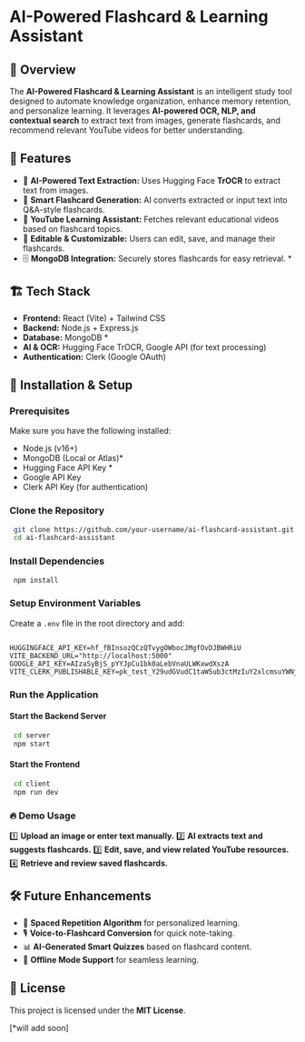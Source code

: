 # AI-Powered Flashcard & Learning Assistant

## 🚀 Overview
The **AI-Powered Flashcard & Learning Assistant** is an intelligent study tool designed to automate knowledge organization, enhance memory retention, and personalize learning. It leverages **AI-powered OCR, NLP, and contextual search** to extract text from images, generate flashcards, and recommend relevant YouTube videos for better understanding.

## 🌟 Features
- 📸 **AI-Powered Text Extraction:** Uses Hugging Face **TrOCR** to extract text from images.
- 🧠 **Smart Flashcard Generation:** AI converts extracted or input text into Q&A-style flashcards.
- 🎥 **YouTube Learning Assistant:** Fetches relevant educational videos based on flashcard topics.
- 📝 **Editable & Customizable:** Users can edit, save, and manage their flashcards.
- 🗄 **MongoDB Integration:** Securely stores flashcards for easy retrieval. *

## 🏗️ Tech Stack
- **Frontend:** React (Vite) + Tailwind CSS
- **Backend:** Node.js + Express.js
- **Database:** MongoDB  *
- **AI & OCR:** Hugging Face TrOCR, Google API (for text processing)
- **Authentication:** Clerk (Google OAuth)

## 📌 Installation & Setup

### Prerequisites
Make sure you have the following installed:
- Node.js (v16+)
- MongoDB (Local or Atlas)* 
- Hugging Face API Key *
- Google API Key
- Clerk API Key (for authentication)

### Clone the Repository
```bash
 git clone https://github.com/your-username/ai-flashcard-assistant.git
 cd ai-flashcard-assistant
```

### Install Dependencies
```bash
 npm install
```

### Setup Environment Variables
Create a `.env` file in the root directory and add:
```env

HUGGINGFACE_API_KEY=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
VITE_BACKEND_URL="http://localhost:5000"
GOOGLE_API_KEY=AIzaSyBjS_pYYJpCu1bk0aLebVnaULWKxwdXszA
VITE_CLERK_PUBLISHABLE_KEY=pk_test_Y29udGVudC1taW5ub3ctMzIuY2xlcmsuYWNjb3VudHMuZGV2JA

```

### Run the Application
#### Start the Backend Server
```bash
 cd server
 npm start
```

#### Start the Frontend
```bash
 cd client
 npm run dev
```

### 🔥 Demo Usage
1️⃣ **Upload an image or enter text manually.**
2️⃣ **AI extracts text and suggests flashcards.**
3️⃣ **Edit, save, and view related YouTube resources.**
4️⃣ **Retrieve and review saved flashcards.**

## 🛠 Future Enhancements
- 🔄 **Spaced Repetition Algorithm** for personalized learning.
- 🎙 **Voice-to-Flashcard Conversion** for quick note-taking.
- 📊 **AI-Generated Smart Quizzes** based on flashcard content.
- 📡 **Offline Mode Support** for seamless learning.

## 📜 License
This project is licensed under the **MIT License**.

[*will add soon]

